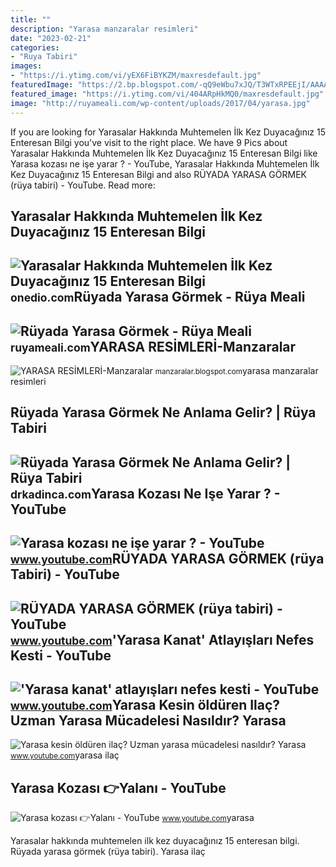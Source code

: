 ```yaml
---
title: ""
description: "Yarasa manzaralar resimleri"
date: "2023-02-21"
categories:
- "Ruya Tabiri"
images:
- "https://i.ytimg.com/vi/yEX6FiBYKZM/maxresdefault.jpg"
featuredImage: "https://2.bp.blogspot.com/-qQ9eWbu7xJQ/T3WTxRPEEjI/AAAAAAAAW6g/cbdnoc__sQI/s1600/yarasa-8.jpg"
featured_image: "https://i.ytimg.com/vi/404ARpHkMQ0/maxresdefault.jpg"
image: "http://ruyameali.com/wp-content/uploads/2017/04/yarasa.jpg"
---
```


If you are looking for Yarasalar Hakkında Muhtemelen İlk Kez Duyacağınız 15 Enteresan Bilgi you've visit to the right place. We have 9 Pics about Yarasalar Hakkında Muhtemelen İlk Kez Duyacağınız 15 Enteresan Bilgi like Yarasa kozası ne işe yarar ? - YouTube, Yarasalar Hakkında Muhtemelen İlk Kez Duyacağınız 15 Enteresan Bilgi and also RÜYADA YARASA GÖRMEK (rüya tabiri) - YouTube. Read more:

Yarasalar Hakkında Muhtemelen İlk Kez Duyacağınız 15 Enteresan Bilgi
--------------------------------------------------------------------

 ![Yarasalar Hakkında Muhtemelen İlk Kez Duyacağınız 15 Enteresan Bilgi](https://img-s1.onedio.com/id-575020a0c3cd2ec4768b9c0e/rev-0/w-500/s-600cac14b543bd920343d04ed01ec277370b8dcf.jpg) <small>onedio.com</small>Rüyada Yarasa Görmek - Rüya Meali
---------------------------------

 ![Rüyada Yarasa Görmek - Rüya Meali](http://ruyameali.com/wp-content/uploads/2017/04/yarasa.jpg) <small>ruyameali.com</small>YARASA RESİMLERİ-Manzaralar
---------------------------

 ![YARASA RESİMLERİ-Manzaralar](https://2.bp.blogspot.com/-qQ9eWbu7xJQ/T3WTxRPEEjI/AAAAAAAAW6g/cbdnoc__sQI/s1600/yarasa-8.jpg) <small>manzaralar.blogspot.com</small>yarasa manzaralar resimleri

Rüyada Yarasa Görmek Ne Anlama Gelir? | Rüya Tabiri
---------------------------------------------------

 ![Rüyada Yarasa Görmek Ne Anlama Gelir? | Rüya Tabiri](https://drkadinca.com/wp-content/uploads/2020/05/rüyada-yarasa-görmek.jpg) <small>drkadinca.com</small>Yarasa Kozası Ne Işe Yarar ? - YouTube
--------------------------------------

 ![Yarasa kozası ne işe yarar ? - YouTube](https://i.ytimg.com/vi/oO-zk2w7tT8/maxresdefault.jpg) <small>www.youtube.com</small>RÜYADA YARASA GÖRMEK (rüya Tabiri) - YouTube
--------------------------------------------

 ![RÜYADA YARASA GÖRMEK (rüya tabiri) - YouTube](https://i.ytimg.com/vi/QVxWFf5OPw0/maxresdefault.jpg) <small>www.youtube.com</small>'Yarasa Kanat' Atlayışları Nefes Kesti - YouTube
------------------------------------------------

 !['Yarasa kanat' atlayışları nefes kesti - YouTube](https://i.ytimg.com/vi/yEX6FiBYKZM/maxresdefault.jpg) <small>www.youtube.com</small>Yarasa Kesin öldüren Ilaç? Uzman Yarasa Mücadelesi Nasıldır? Yarasa
-------------------------------------------------------------------

 ![Yarasa kesin öldüren ilaç? Uzman yarasa mücadelesi nasıldır? Yarasa](https://i.ytimg.com/vi/JLK27AWaevU/maxresdefault.jpg) <small>www.youtube.com</small>yarasa ilaç

Yarasa Kozası 👉Yalanı - YouTube
-------------------------------

 ![Yarasa kozası 👉Yalanı - YouTube](https://i.ytimg.com/vi/404ARpHkMQ0/maxresdefault.jpg) <small>www.youtube.com</small>yarasa

Yarasalar hakkında muhtemelen i̇lk kez duyacağınız 15 enteresan bilgi. Rüyada yarasa görmek (rüya tabiri). Yarasa ilaç
